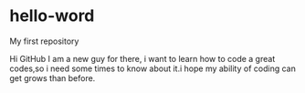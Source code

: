 # hello-word
My first repository 

Hi GitHub
I am a new guy for there, i want to learn how to code a great codes,so i need some times to know about it.i hope my ability of coding can get grows than before.
